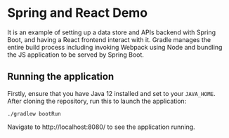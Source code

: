 # Spring and React Demo

It is an example of setting up a data store and APIs backend with Spring Boot, and having a React 
frontend interact with it.  Gradle manages the entire build process including invoking Webpack 
using Node and bundling the JS application to be served by Spring Boot.

## Running the application
Firstly, ensure that you have Java 12 installed and set to your `JAVA_HOME`. 
After cloning the repository, run this to launch the application:
```
./gradlew bootRun
```
Navigate to http://localhost:8080/ to see the application running.
